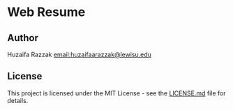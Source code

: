 # Web Resume

## Author
Huzaifa Razzak [email:huzaifaarazzak@lewisu.edu](mailto:huzaifarazzak49@gmail.com)

## License
This project is licensed under the MIT License - see the [LICENSE.md](LICENSE) file for details.
